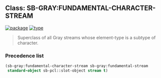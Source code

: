 ## Class: SB-GRAY:FUNDAMENTAL-CHARACTER-STREAM
[![package](https://img.shields.io/badge/Package-SB--GRAY-5f9ea0.svg?style=social&colorA=999999)](../) [![type](https://img.shields.io/badge/Type-Class-5f9ea0.svg?style=social&colorA=999999)](../#class) 

> Superclass of all Gray streams whose element-type is a subtype of character.

### Precedence list
```cl
(sb-gray:fundamental-character-stream sb-gray:fundamental-stream
 standard-object sb-pcl::slot-object stream t)
```
